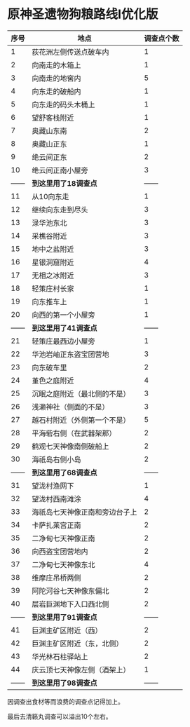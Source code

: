 # 原神圣遗物狗粮路线I优化版

序号|地点|调查点个数
-|-|-
1|荻花洲左侧传送点破车内|1
2|向南走的木箱上|1
3|向南走的地窖内|5
4|向东走的破船内|1
5|向东走的码头木桶上|1
6|望舒客栈附近|1
7|奥藏山东南|2
8|奥藏山正东|1
9|绝云间正东|2
10|绝云间正南小屋旁|3
——|**到这里用了18调查点**|——
11|从10向东走|1
12|继续向东走到尽头|3
13|渌华池东北|3
14|采樵谷附近|3
15|地中之盐附近|3
16|星银洞窟附近|4
17|无相之冰附近|3
18|轻策庄村长家|1
19|向东推车上|1
20|向西的第一个小屋旁|1
——|**到这里用了41调查点**|——
21|轻策庄最西边小屋旁|1
22|华池岩岫正东盗宝团营地|3
23|向东破车里|2
24|堇色之庭附近|4
25|沉眠之庭附近（最北侧的不是）|3
26|浅濑神社（侧面的不是）|3
27|越石村附近（外侧第一个不是）|5
28|平海砦右侧（在武器架那）|2
29|鹤观七天神像南侧破船上|2
30|海祇岛右侧小岛|2
——|**到这里用了68调查点**|——
31|望泷村渔网下|1
32|望泷村西南滩涂|4
33|海祇岛七天神像正南和旁边台子上|2
34|卡萨扎莱宫正南|2
35|二净甸七天神像正南|2
36|向西盗宝团营地内|2
37|二净甸七天神像东北|4
38|维摩庄吊桥两侧|2
39|阿陀河谷七天神像东偏北|2
40|层岩巨渊地下入口西北侧|2
——|**到这里用了91调查点**|——
41|巨渊主矿区附近（西）|2
42|巨渊主矿区附近（东，北侧）|2
43|华光林石柱驿站上|2
44|庆云顶七天神像左侧（酒架上）|1
——|**到这里用了98调查点**|——

因调查出食材等而浪费的调查点记得加上。

最后去清籁丸调查可以溢出10个左右。
